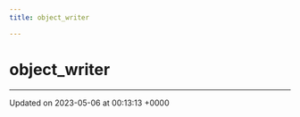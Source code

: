 ```yaml
---
title: object_writer

---
```


# object_writer





-------------------------------

Updated on 2023-05-06 at 00:13:13 +0000